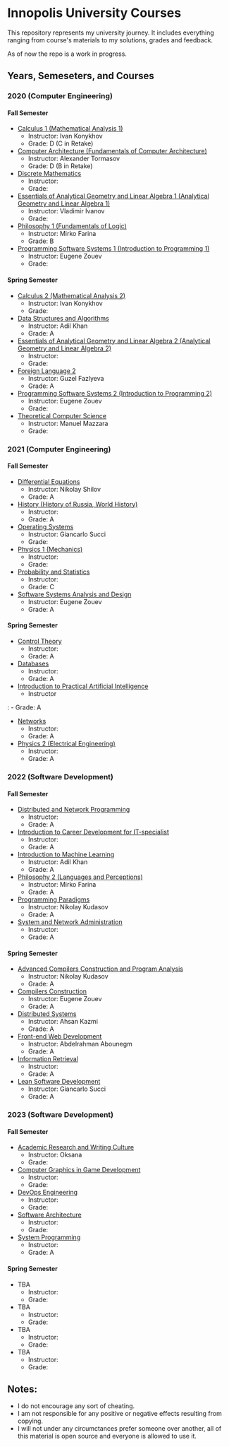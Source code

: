 # Innopolis University Courses
This repository represents  my university journey. It includes everything ranging from course's materials to my solutions, grades and feedback.

As of now the repo is a work in progress. 

## Years, Semeseters, and Courses

### 2020 (Computer Engineering)
#### Fall Semester
- [Calculus 1 (Mathematical Analysis 1)](https://github.com/IVIosab/university/tree/main/calculus-1)
	- Instructor: Ivan Konykhov
	- Grade: D (C in Retake)
- [Computer Architecture (Fundamentals of Computer Architecture)](https://github.com/IVIosab/university/tree/main/computer-architecture)
	- Instructor: Alexander Tormasov
	- Grade: D (B in Retake)
- [Discrete Mathematics](https://github.com/IVIosab/university/tree/main/discrete-mathematics)
	- Instructor:
	- Grade: 
- [Essentials of Analytical Geometry and Linear Algebra 1 (Analytical Geometry and Linear Algebra 1)](https://github.com/IVIosab/university/tree/main/analytical-geometry-and-linear-algebra-1)
	- Instructor: Vladimir Ivanov
	- Grade: 
- [Philosophy 1 (Fundamentals of Logic)](https://github.com/IVIosab/university/tree/main/philosophy-1)
	- Instructor: Mirko Farina
	- Grade: B
- [Programming Software Systems 1 (Introduction to Programming 1)](https://github.com/IVIosab/university/tree/main/programming-software-systems-1)
	- Instructor: Eugene Zouev
	- Grade: 

#### Spring Semester
- [Calculus 2 (Mathematical Analysis 2)](https://github.com/IVIosab/university/tree/main/calculus-2)
	- Instructor: Ivan Konykhov
	- Grade: 
- [Data Structures and Algorithms](https://github.com/IVIosab/university/tree/main/data-structures-and-algorithms)
	- Instructor: Adil Khan
	- Grade: A
- [Essentials of Analytical Geometry and Linear Algebra 2 (Analytical Geometry and Linear Algebra 2)](https://github.com/IVIosab/university/tree/main/analytical-geometry-and-linear-algebra-2)
	- Instructor: 
	- Grade: 
- [Foreign Language 2](https://github.com/IVIosab/university/tree/main/foriegn-language-2)
	- Instructor: Guzel Fazlyeva
	- Grade: A
- [Programming Software Systems 2 (Introduction to Programming 2)](https://github.com/IVIosab/university/tree/main/programming-software-systems-2)
	- Instructor: Eugene Zouev 
	- Grade: 
- [Theoretical Computer Science](https://github.com/IVIosab/university/tree/main/theoritical-computer-science)
	- Instructor: Manuel Mazzara
	- Grade: 

### 2021 (Computer Engineering)
#### Fall Semester
- [Differential Equations](https://github.com/IVIosab/university/tree/main/differential-equations)
	- Instructor: Nikolay Shilov
	- Grade: A
- [History (History of Russia, World History)](https://github.com/IVIosab/university/tree/main/history)
	- Instructor: 
	- Grade: A
- [Operating Systems](https://github.com/IVIosab/university/tree/main/operating-systems)
	- Instructor: Giancarlo Succi
	- Grade: 
- [Physics 1 (Mechanics)](https://github.com/IVIosab/university/tree/main/physics-1)
	- Instructor: 
	- Grade: 
- [Probability and Statistics](https://github.com/IVIosab/university/tree/main/probability-and-statistics)
	- Instructor: 
	- Grade: C
- [Software Systems Analysis and Design](https://github.com/IVIosab/university/tree/main/software-systems-analysis-and-design)
	- Instructor: Eugene Zouev
	- Grade: A

#### Spring Semester
- [Control Theory](https://github.com/IVIosab/university/tree/main/control-theory)
	- Instructor: 
	- Grade: A
- [Databases](https://github.com/IVIosab/university/tree/main/databases)
	- Instructor: 
	- Grade: A
- [Introduction to Practical Artificial Intelligence](https://github.com/IVIosab/university/tree/main/introduction-to-practical-artificial-intelligence)
	- Instructor

: 
	- Grade: A
- [Networks](https://github.com/IVIosab/university/tree/main/networks)
	- Instructor: 
	- Grade: A
- [Physics 2 (Electrical Engineering)](https://github.com/IVIosab/university/tree/main/physics-2)
	- Instructor: 
	- Grade: A

### 2022 (Software Development)
#### Fall Semester
- [Distributed and Network Programming](https://github.com/IVIosab/university/tree/main/distributed-network-programming)
	- Instructor: 
	- Grade: A
- [Introduction to Career Development for IT-specialist](https://github.com/IVIosab/university/tree/main/introducetion-to-career-development-for-IT-specialists)
	- Instructor: 
	- Grade: A
- [Introduction to Machine Learning](https://github.com/IVIosab/university/tree/main/introduction-to-machine-learning)
	- Instructor: Adil Khan
	- Grade: A
- [Philosophy 2 (Languages and Perceptions)](https://github.com/IVIosab/university/tree/main/philosophy-2)
	- Instructor: Mirko Farina
	- Grade: A
- [Programming Paradigms](https://github.com/IVIosab/university/tree/main/programming-paradigms)
	- Instructor: Nikolay Kudasov
	- Grade: A
- [System and Network Administration](https://github.com/IVIosab/university/tree/main/systems-and-network-adminstration)
	- Instructor: 
	- Grade: A

#### Spring Semester
- [Advanced Compilers Construction and Program Analysis](https://github.com/IVIosab/university/tree/main/advanced-compilers-contruction-and-program-analysis)
	- Instructor: Nikolay Kudasov 
	- Grade: A
- [Compilers Construction](https://github.com/IVIosab/university/tree/main/compiler-construction)
	- Instructor: Eugene Zouev
	- Grade: A
- [Distributed Systems](https://github.com/IVIosab/university/tree/main/distributed-systems)
	- Instructor: Ahsan Kazmi
	- Grade: A
- [Front-end Web Development](https://github.com/IVIosab/university/tree/main/front-end-web-development)
	- Instructor: Abdelrahman Abounegm
	- Grade: A
- [Information Retrieval](https://github.com/IVIosab/university/tree/main/information-retrieval)
	- Instructor: 
	- Grade: A
- [Lean Software Development](https://github.com/IVIosab/university/tree/main/lean-software-development)
	- Instructor: Giancarlo Succi
	- Grade: A

### 2023 (Software Development)
#### Fall Semester
- [Academic Research and Writing Culture](https://github.com/IVIosab/university/tree/main/academic-research-writing-culture-1)
	- Instructor: Oksana
	- Grade: 
- [Computer Graphics in Game Development](https://github.com/IVIosab/university/tree/main/computer-graphics-in-game-development)
	- Instructor: 
	- Grade: 
- [DevOps Engineering](https://github.com/IVIosab/university/tree/main/devops-engineering)
	- Instructor: 
	- Grade: 
- [Software Architecture](https://github.com/IVIosab/university/tree/main/software-architecture)
	- Instructor: 
	- Grade: 
- [System Programming](https://github.com/IVIosab/university/tree/main/system-programming)
	- Instructor: 
	- Grade: A

#### Spring Semester
- TBA
	- Instructor: 
	- Grade: 
- TBA 
	- Instructor: 
	- Grade: 
- TBA 
	- Instructor: 
	- Grade: 
- TBA 
	- Instructor: 
	- Grade: 
	
## Notes:
- I do not encourage any sort of cheating.
- I am not responsible for any positive or negative effects resulting from copying.
- I will not under any circumctances prefer someone over another, all of this material is open source and everyone is allowed to use it.
